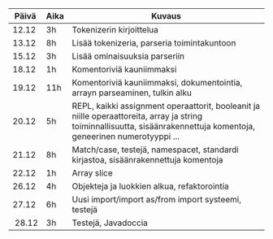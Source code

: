 | Päivä | Aika | Kuvaus
| ----- | ---- | -------
| 12.12 | 3h   | Tokenizerin kirjoittelua
| 13.12 | 8h   | Lisää tokenizeria, parseria toimintakuntoon
| 15.12 | 3h   | Lisää ominaisuuksia parseriin
| 18.12 | 1h   | Komentoriviä kauniimmaksi
| 19.12 | 11h  | Komentoriviä kauniimmaksi, dokumentointia, arrayn parseaminen, tulkin alku
| 20.12 | 5h   | REPL, kaikki assignment operaattorit, booleanit ja niille operaattoreita, array ja string toiminnallisuutta, sisäänrakennettuja komentoja, geneerinen numerotyyppi ...
| 21.12 | 8h   | Match/case, testejä, namespacet, standardi kirjastoa, sisäänrakennettuja komentoja
| 22.12 | 1h   | Array slice
| 26.12 | 4h   | Objekteja ja luokkien alkua, refaktorointia
| 27.12 | 6h   | Uusi import/import as/from import systeemi, testejä
| 28.12 | 3h   | Testejä, Javadoccia